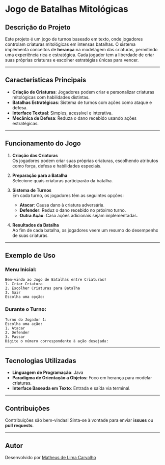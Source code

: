 # Jogo de Batalhas Mitológicas

## **Descrição do Projeto**  
Este projeto é um jogo de turnos baseado em texto, onde jogadores controlam criaturas mitológicas em intensas batalhas. O sistema implementa conceitos de **herança** na modelagem das criaturas, permitindo uma experiência rica e estratégica. Cada jogador tem a liberdade de criar suas próprias criaturas e escolher estratégias únicas para vencer.

---

## **Características Principais**
- **Criação de Criaturas**: Jogadores podem criar e personalizar criaturas mitológicas com habilidades distintas.
- **Batalhas Estratégicas**: Sistema de turnos com ações como ataque e defesa.
- **Interface Textual**: Simples, acessível e interativa.
- **Mecânica de Defesa**: Reduza o dano recebido usando ações estratégicas.

---

## **Funcionamento do Jogo**
1. **Criação das Criaturas**  
   Os jogadores podem criar suas próprias criaturas, escolhendo atributos como força, defesa e habilidades especiais.  

2. **Preparação para a Batalha**  
   Selecione quais criaturas participarão da batalha.  

3. **Sistema de Turnos**  
   Em cada turno, os jogadores têm as seguintes opções:  
   - **Atacar**: Causa dano à criatura adversária.  
   - **Defender**: Reduz o dano recebido no próximo turno.  
   - **Outra Ação**: Caso ações adicionais sejam implementadas.  

4. **Resultados da Batalha**  
   Ao fim de cada batalha, os jogadores veem um resumo do desempenho de suas criaturas.

---

## **Exemplo de Uso**
### Menu Inicial:
```plaintext
Bem-vindo ao Jogo de Batalhas entre Criaturas!
1. Criar Criatura
2. Escolher Criaturas para Batalha
3. Sair
Escolha uma opção:
```
### Durante o Turno:
```plaintext
Turno do Jogador 1:
Escolha uma ação:
1. Atacar
2. Defender
3. Passar
Digite o número correspondente à ação desejada:
```
---
## **Tecnologias Utilizadas**
- **Linguagem de Programação**: Java
- **Paradigma de Orientação a Objetos**: Foco em herança para modelar criaturas.
- **Interface Baseada em Texto**: Entrada e saída via terminal.
---

## **Contribuições**  
Contribuições são bem-vindas! Sinta-se à vontade para enviar **issues** ou **pull requests**.  

---

## **Autor**  
Desenvolvido por [Matheus de Lima Carvalho](https://github.com/luckycarvalho)  



